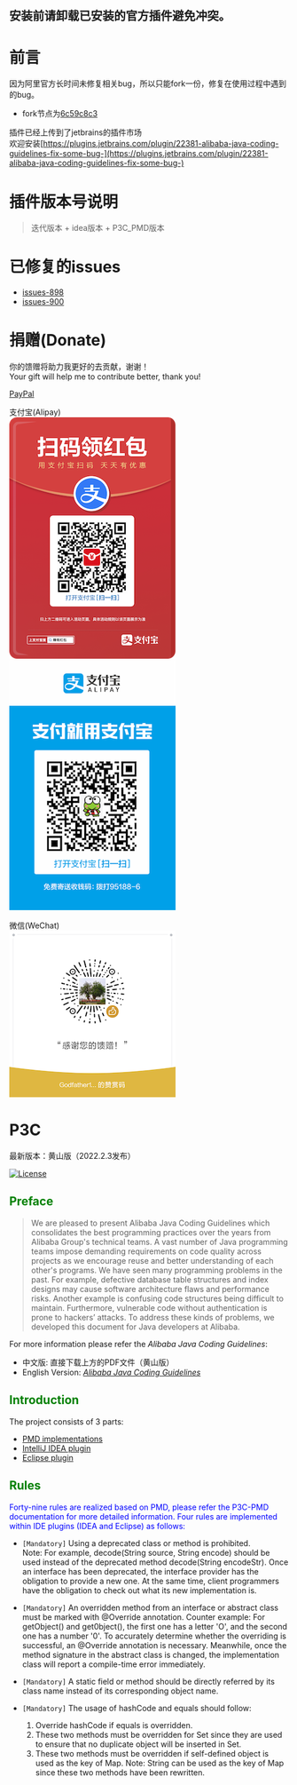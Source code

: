 ## 安装前请卸载已安装的官方插件避免冲突。

# 前言

因为阿里官方长时间未修复相关bug，所以只能fork一份，修复在使用过程中遇到的bug。

- fork节点为[6c59c8c3](https://github.com/alibaba/p3c/commit/6c59c8c36ecd8722c712d5685b8c3822c1c8b030)


插件已经上传到了jetbrains的插件市场  
欢迎安装[https://plugins.jetbrains.com/plugin/22381-alibaba-java-coding-guidelines-fix-some-bug-](https://plugins.jetbrains.com/plugin/22381-alibaba-java-coding-guidelines-fix-some-bug-)


# 插件版本号说明

> 迭代版本 + idea版本 + P3C_PMD版本

# 已修复的issues

- [issues-898](https://github.com/alibaba/p3c/issues/898)
- [issues-900](https://github.com/alibaba/p3c/issues/900)

# 捐赠(Donate)
你的馈赠将助力我更好的去贡献，谢谢！  
Your gift will help me to contribute better, thank you!

[PayPal](https://paypal.me/godfather1103?locale.x=zh_XC)

支付宝(Alipay)  
![支付宝](pic/hb-300.png)
![支付宝](pic/Alipay-300.png)

微信(WeChat)  
![微信支付](pic/WeChat-300.png)

# P3C

最新版本：黄山版（2022.2.3发布）

[![License](https://img.shields.io/badge/license-Apache%202-4EB1BA.svg)](https://www.apache.org/licenses/LICENSE-2.0.html)

## <font color="green">Preface</font>
> We are pleased to present Alibaba Java Coding Guidelines which consolidates the best programming practices over the years from Alibaba Group's technical teams. A vast number of Java programming teams impose demanding requirements on code quality across projects as we encourage reuse and better understanding of each other's programs. We have seen many programming problems in the past. For example, defective database table structures and index designs may cause software architecture flaws and performance risks. Another example is confusing code structures being difficult to maintain. Furthermore, vulnerable code without authentication is prone to hackers’ attacks. To address these kinds of problems, we developed this document for Java developers at Alibaba.
 
For more information please refer the *Alibaba Java Coding Guidelines*:
- 中文版: 直接下载上方的PDF文件（黄山版）
- English Version: *[Alibaba Java Coding Guidelines](https://alibaba.github.io/Alibaba-Java-Coding-Guidelines)*

## <font color="green">Introduction</font>
The project consists of 3 parts:  
- [PMD implementations](p3c-pmd)  
- [IntelliJ IDEA plugin](idea-plugin)  
- [Eclipse plugin](eclipse-plugin)   

## <font color="green">Rules</font>
<font color="blue">Forty-nine rules are realized based on PMD, please refer the P3C-PMD documentation for more detailed information. Four rules are implemented within IDE plugins (IDEA and Eclipse) as follows:</font>  

- ``[Mandatory]`` Using a deprecated class or method is prohibited.  
   Note: For example, decode(String source, String encode) should be used instead of the deprecated method decode(String encodeStr). Once an interface has been deprecated, the interface provider has the obligation to provide a new one. At the same time, client programmers have the obligation to check out what its new implementation is.
   
- ``[Mandatory]`` An overridden method from an interface or abstract class must be marked with @Override annotation.
   Counter example: For getObject() and get0bject(), the first one has a letter 'O', and the second one has a number '0'. To accurately determine whether the overriding is successful, an @Override annotation is necessary. Meanwhile, once the method signature in the abstract class is changed, the implementation class will report a compile-time error immediately.
   
- ``[Mandatory]`` A static field or method should be directly referred by its class name instead of its corresponding object name.

- ``[Mandatory]`` The usage of hashCode and equals should follow:
    1. Override hashCode if equals is overridden.
    2. These two methods must be overridden for Set since they are used to ensure that no duplicate object will be inserted in Set.
    3. These two methods must be overridden if self-defined object is used as the key of Map.
   Note: String can be used as the key of Map since these two methods have been rewritten.

